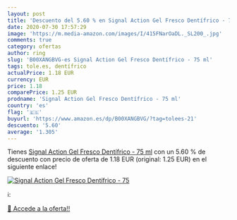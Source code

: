 ```yaml
---
layout: post
title: 'Descuento del 5.60 % en Signal Action Gel Fresco Dentífrico - 75'
date: 2020-07-30 17:57:29
image: 'https://m.media-amazon.com/images/I/415FNarOaDL._SL200_.jpg'
comments: true
category: ofertas
author: ring
slug: 'B00XANGBVG-es Signal Action Gel Fresco Dentífrico - 75 ml'
tags: tole.es, dentífrico
actualPrice: 1.18 EUR
currency: EUR
price: 1.18
comparePrice: 1.25 EUR
prodname: 'Signal Action Gel Fresco Dentífrico - 75 ml'
country: 'es'
flag: '🇪🇸'
buyurl: 'https://www.amazon.es/dp/B00XANGBVG/?tag=tolees-21'
descuento: '5.60'
average: '1.305'
---
```


Tienes [Signal Action Gel Fresco Dentífrico - 75 ml](https://www.amazon.es/dp/B00XANGBVG/?tag=tolees-21) con un 5.60 % de descuento con precio de oferta de 1.18 EUR (original: 1.25 EUR) en el siguiente enlace!

[![Signal Action Gel Fresco Dentífrico - 75](https://m.media-amazon.com/images/I/415FNarOaDL._SL200_.jpg)](https://www.amazon.es/dp/B00XANGBVG/?tag=tolees-21)

ℹ️:


[🛒 Accede a la oferta!!](https://www.amazon.es/dp/B00XANGBVG/?tag=tolees-21)
